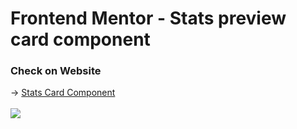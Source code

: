 # Frontend Mentor - Stats preview card component

### Check on Website
<p> 
  →
  <a href="https://bc-payna-clone.netlify.app/"> Stats Card Component
  <br />
  <br />
  <img src="https://practical-swanson-73f9c6.netlify.app/" alt"Stats Card Component"/>
  </a>
</p>
